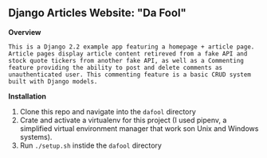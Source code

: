 ## Django Articles Website: "Da Fool"

**Overview**

    This is a Django 2.2 example app featuring a homepage + article page. Article pages display article content retireved from a fake API and stock quote tickers from another fake API, as well as a Commenting feature providing the ability to post and delete comments as unauthenticated user. This commenting feature is a basic CRUD system built with Django models.

**Installation**
 
1. Clone this repo and navigate into the `dafool` directory
2. Crate and activate a virtualenv for this project (I used pipenv, a simplified virtual environment manager that work son Unix and Windows systems).
3. Run `./setup.sh` instide the `dafool` directory

